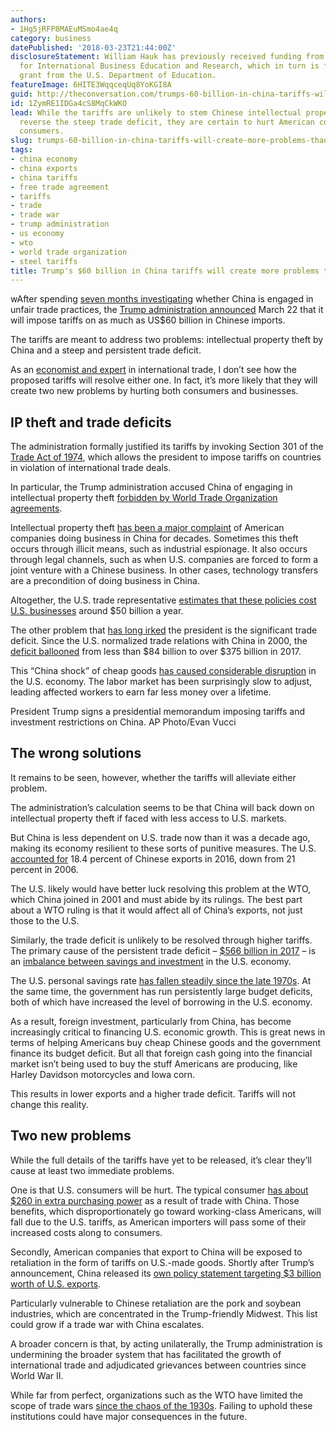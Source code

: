 ```yaml
---
authors:
- 1Hg5jRFP8MAEuMSmo4ae4q
category: business
datePublished: '2018-03-23T21:44:00Z'
disclosureStatement: William Hauk has previously received funding from the Center
  for International Business Education and Research, which in turn is funded by a
  grant from the U.S. Department of Education.
featureImage: 6HITE3WqqceqUq8YoKGI8A
guid: http://theconversation.com/trumps-60-billion-in-china-tariffs-will-create-more-problems-than-they-solve-93897
id: 1ZymRE1IDGa4cS8MqCkWKO
lead: While the tariffs are unlikely to stem Chinese intellectual property theft or
  reverse the steep trade deficit, they are certain to hurt American companies and
  consumers.
slug: trumps-60-billion-in-china-tariffs-will-create-more-problems-than-they-solve
tags:
- china economy
- china exports
- china tariffs
- free trade agreement
- tariffs
- trade
- trade war
- trump administration
- us economy
- wto
- world trade organization
- steel tariffs
title: Trump's $60 billion in China tariffs will create more problems than they solve
---
```

wAfter spending [seven months investigating](https://ustr.gov/about-us/policy-offices/press-office/press-releases/2017/august/ustr-announces-initiation-section) whether China is engaged in unfair trade practices, the [Trump administration announced](https://www.nytimes.com/2018/03/22/us/politics/trump-will-hit-china-with-trade-measures-as-white-house-exempts-allies-from-tariffs.html) March 22 that it will impose tariffs on as much as US$60 billion in Chinese imports. 

The tariffs are meant to address two problems: intellectual property theft by China and a steep and persistent trade deficit. 

As an [economist and expert](https://scholar.google.com/citations?user=B744wv0AAAAJ&hl=en&oi=ao) in international trade, I don’t see how the proposed tariffs will resolve either one. In fact, it’s more likely that they will create two new problems by hurting both consumers and businesses. 

## IP theft and trade deficits

The administration formally justified its tariffs by invoking Section 301 of the [Trade Act of 1974](https://legcounsel.house.gov/Comps/93-618.pdf), which allows the president to impose tariffs on countries in violation of international trade deals. 

In particular, the Trump administration accused China of engaging in intellectual property theft [forbidden by World Trade Organization agreements](https://www.wto.org/english/tratop_e/trips_e/trips_e.htm). 

Intellectual property theft [has been a major complaint](http://www.ipcommission.org/index.html) of American companies doing business in China for decades. Sometimes this theft occurs through illicit means, such as industrial espionage. It also occurs through legal channels, such as when U.S. companies are forced to form a joint venture with a Chinese business. In other cases, technology transfers are a precondition of doing business in China. 

Altogether, the U.S. trade representative [estimates that these policies cost U.S. businesses](https://ustr.gov/sites/default/files/USTR%20301%20Fact%20Sheet.pdf) around $50 billion a year.

The other problem that [has long irked](http://www.bbc.com/news/election-us-2016-36185012) the president is the significant trade deficit. Since the U.S. normalized trade relations with China in 2000, the [deficit ballooned](https://www.census.gov/foreign-trade/balance/c5700.html) from less than $84 billion to over $375 billion in 2017. 

This “China shock” of cheap goods [has caused considerable disruption](https://www.annualreviews.org/doi/pdf/10.1146/annurev-economics-080315-015041) in the U.S. economy. The labor market has been surprisingly slow to adjust, leading affected workers to earn far less money over a lifetime. 

President Trump signs a presidential memorandum imposing tariffs and investment restrictions on China. AP Photo/Evan Vucci

## The wrong solutions

It remains to be seen, however, whether the tariffs will alleviate either problem. 

The administration’s calculation seems to be that China will back down on intellectual property theft if faced with less access to U.S. markets. 

But China is less dependent on U.S. trade now than it was a decade ago, making its economy resilient to these sorts of punitive measures. The U.S. [accounted for](https://wits.worldbank.org/CountryProfile/en/Country/CHN/StartYear/2006/EndYear/2016/TradeFlow/Export/Partner/USA/Indicator/XPRT-PRTNR-SHR) 18.4 percent of Chinese exports in 2016, down from 21 percent in 2006. 

The U.S. likely would have better luck resolving this problem at the WTO, which China joined in 2001 and must abide by its rulings. The best part about a WTO ruling is that it would affect all of China’s exports, not just those to the U.S.

Similarly, the trade deficit is unlikely to be resolved through higher tariffs. The primary cause of the persistent trade deficit – [$566 billion in 2017](https://www.wsj.com/articles/u-s-trade-gap-highest-in-nine-years-in-december-1517923918) – is an [imbalance between savings and investment](http://policonomics.com/net-capital-outflow/) in the U.S. economy. 

The U.S. personal savings rate [has fallen steadily since the late 1970s](https://www.bloomberg.com/news/articles/2018-01-26/why-the-savings-rate-is-a-reason-to-worry-about-2018-u-s-growth). At the same time, the government has run persistently large budget deficits, both of which have increased the level of borrowing in the U.S. economy. 

As a result, foreign investment, particularly from China, has become increasingly critical to financing U.S. economic growth. This is great news in terms of helping Americans buy cheap Chinese goods and the government finance its budget deficit. But all that foreign cash going into the financial market isn’t being used to buy the stuff Americans are producing, like Harley Davidson motorcycles and Iowa corn. 

This results in lower exports and a higher trade deficit. Tariffs will not change this reality.

## Two new problems

While the full details of the tariffs have yet to be released, it’s clear they’ll cause at least two immediate problems. 

One is that U.S. consumers will be hurt. The typical consumer [has about $260 in extra purchasing power](https://www.stlouisfed.org/on-the-economy/2017/may/impact-chinese-imports-us-jobs) as a result of trade with China. Those benefits, which disproportionately go toward working-class Americans, will fall due to the U.S. tariffs, as American importers will pass some of their increased costs along to consumers.

Secondly, American companies that export to China will be exposed to retaliation in the form of tariffs on U.S.-made goods. Shortly after Trump’s announcement, China released its [own policy statement targeting $3 billion worth of U.S. exports](https://www.nytimes.com/2018/03/23/business/china-tariffs-response.html). 

Particularly vulnerable to Chinese retaliation are the pork and soybean industries, which are concentrated in the Trump-friendly Midwest. This list could grow if a trade war with China escalates.

A broader concern is that, by acting unilaterally, the Trump administration is undermining the broader system that has facilitated the growth of international trade and adjudicated grievances between countries since World War II. 

While far from perfect, organizations such as the WTO have limited the scope of trade wars [since the chaos of the 1930s](https://www.history.com/news/trade-war-great-depression-trump-smoot-hawley). Failing to uphold these institutions could have major consequences in the future.